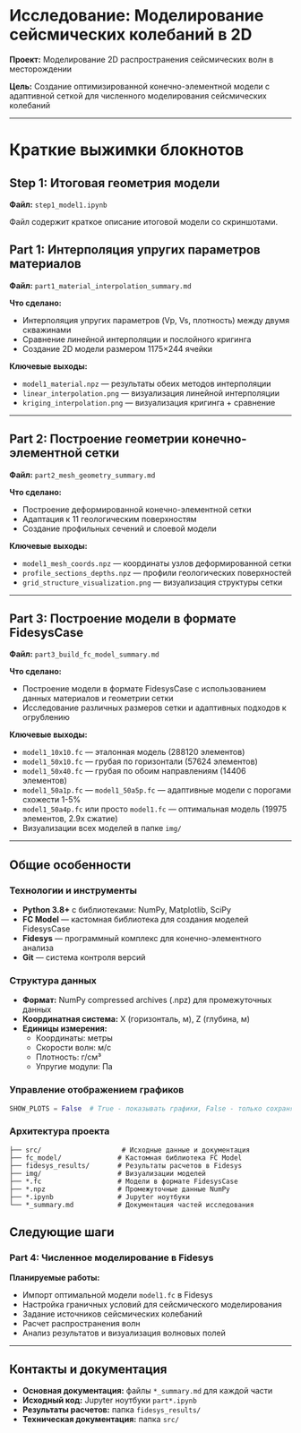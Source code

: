 # Исследование: Моделирование сейсмических колебаний в 2D

**Проект:** Моделирование 2D распространения сейсмических волн в  месторождении

**Цель:** Создание оптимизированной конечно-элементной модели с адаптивной сеткой для численного моделирования сейсмических колебаний

---

# Краткие выжимки блокнотов

## Step 1: Итоговая геометрия модели
**Файл:** `step1_model1.ipynb`

Файл содержит краткое описание итоговой модели со скриншотами.


## Part 1: Интерполяция упругих параметров материалов
**Файл:** `part1_material_interpolation_summary.md`

**Что сделано:**
- Интерполяция упругих параметров (Vp, Vs, плотность) между двумя скважинами
- Сравнение линейной интерполяции и послойного кригинга
- Создание 2D модели размером 1175×244 ячейки

**Ключевые выходы:**
- `model1_material.npz` — результаты обеих методов интерполяции
- `linear_interpolation.png` — визуализация линейной интерполяции
- `kriging_interpolation.png` — визуализация кригинга + сравнение

---

## Part 2: Построение геометрии конечно-элементной сетки
**Файл:** `part2_mesh_geometry_summary.md`

**Что сделано:**
- Построение деформированной конечно-элементной сетки
- Адаптация к 11 геологическим поверхностям
- Создание профильных сечений и слоевой модели

**Ключевые выходы:**
- `model1_mesh_coords.npz` — координаты узлов деформированной сетки
- `profile_sections_depths.npz` — профили геологических поверхностей
- `grid_structure_visualization.png` — визуализация структуры сетки

---

## Part 3: Построение модели в формате FidesysCase
**Файл:** `part3_build_fc_model_summary.md`

**Что сделано:**
- Построение модели в формате FidesysCase с использованием данных материалов и геометрии сетки
- Исследование различных размеров сетки и адаптивных подходов к огрублению

**Ключевые выходы:**
- `model1_10x10.fc` — эталонная модель (288120 элементов)
- `model1_50x10.fc` — грубая по горизонтали (57624 элементов)
- `model1_50x40.fc` — грубая по обоим направлениям (14406 элементов)
- `model1_50a1p.fc` — `model1_50a5p.fc` — адаптивные модели с порогами схожести 1-5%
- `model1_50a4p.fc` или просто `model1.fc` — оптимальная модель (19975 элементов, 2.9x сжатие)
- Визуализации всех моделей в папке `img/`

---

## Общие особенности

### Технологии и инструменты
- **Python 3.8+** с библиотеками: NumPy, Matplotlib, SciPy
- **FC Model** — кастомная библиотека для создания моделей FidesysCase
- **Fidesys** — программный комплекс для конечно-элементного анализа
- **Git** — система контроля версий

### Структура данных
- **Формат:** NumPy compressed archives (.npz) для промежуточных данных
- **Координатная система:** X (горизонталь, м), Z (глубина, м)
- **Единицы измерения:**
  - Координаты: метры
  - Скорости волн: м/с
  - Плотность: г/см³
  - Упругие модули: Па

### Управление отображением графиков
```python
SHOW_PLOTS = False  # True - показывать графики, False - только сохранять
```

### Архитектура проекта
```
├── src/                    # Исходные данные и документация
├── fc_model/              # Кастомная библиотека FC Model
├── fidesys_results/       # Результаты расчетов в Fidesys
├── img/                   # Визуализации моделей
├── *.fc                   # Модели в формате FidesysCase
├── *.npz                  # Промежуточные данные NumPy
├── *.ipynb                # Jupyter ноутбуки
└── *_summary.md           # Документация частей исследования
```



## Следующие шаги

### Part 4: Численное моделирование в Fidesys
**Планируемые работы:**
- Импорт оптимальной модели `model1.fc` в Fidesys
- Настройка граничных условий для сейсмического моделирования
- Задание источников сейсмических колебаний
- Расчет распространения волн
- Анализ результатов и визуализация волновых полей


---

## Контакты и документация
- **Основная документация:** файлы `*_summary.md` для каждой части
- **Исходный код:** Jupyter ноутбуки `part*.ipynb`
- **Результаты расчетов:** папка `fidesys_results/`
- **Техническая документация:** папка `src/`
